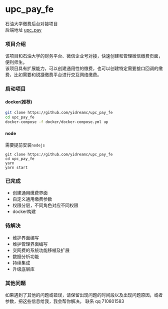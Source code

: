 # upc_pay_fe
石油大学缴费后台对接项目  
后端地址 [upc_pay](https://github.com/yidreamc/upc_pay)
### 项目介绍
该项目和石油大学的财务平台、微信企业号对接，快速创建和管理微信缴费页面，便利师生。   
该项目具有扩展能力，可以创建通用性的缴费，也可以创建特定需要接口回调的缴费，比如需要和锐捷缴费平台进行交互网络缴费。

### 启动项目

#### docker(推荐)
```bash
git clone https://github.com/yidreamc/upc_pay_fe  
cd upc_pay_fe
docker-compose -f docker/docker-compose.yml up
```

#### node
需要提前安装`nodejs`
```
git clone https://github.com/yidreamc/upc_pay_fe  
cd upc_pay_fe
yarn
yarn start
```
### 已完成
- 创建通用缴费界面
- 自定义通用缴费参数
- 权限分层，不同角色对应不同权限
- docker构建
### 待解决
- 维护界面编写
- 维护管理界面编写
- 交网费的系统功能移植及扩展
- 数据分析功能
- 持续集成
- 升级底层库
### 其他问题
如果遇到了其他的问题或错误，请保留出现问题的时间段以及出现问题原因，或者参数，把这些信息给我，我会帮你解决。
联系 qq 710801583



